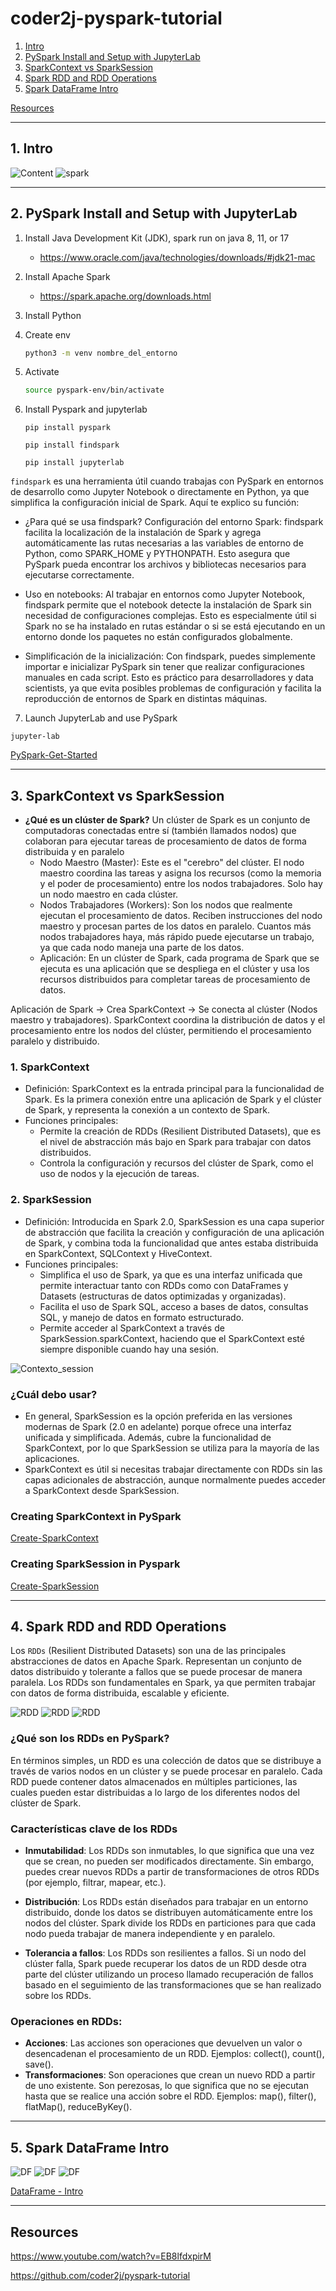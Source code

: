 # coder2j-pyspark-tutorial
1. [Intro](#schema1)
2. [PySpark Install and Setup with JupyterLab](#schema2)
3. [SparkContext vs SparkSession](#schema3)
4. [Spark RDD and RDD Operations](#schema4)
5. [Spark DataFrame Intro](#schema5)

[Resources](#schemaref)

<hr>
<a name='schema1'></a>

## 1. Intro

![Content](./img/content.jpg)
![spark](./img/spark-1.jpg)

<hr>
<a name='schema2'></a>

## 2. PySpark Install and Setup with JupyterLab

1. Install Java Development Kit (JDK), spark run on java 8, 11, or 17
    - https://www.oracle.com/java/technologies/downloads/#jdk21-mac

2. Install Apache Spark
    - https://spark.apache.org/downloads.html

3. Install Python

4. Create env
    ``` bash
    python3 -m venv nombre_del_entorno
    ```
5. Activate
    ``` bash
    source pyspark-env/bin/activate
    ```
6. Install Pyspark and jupyterlab
    ```
    pip install pyspark
    
    pip install findspark

    pip install jupyterlab
    ```
`findspark` es una herramienta útil cuando trabajas con PySpark en entornos de desarrollo como Jupyter Notebook o directamente en Python, ya que simplifica la configuración inicial de Spark. Aquí te explico su función:

- ¿Para qué se usa findspark?
Configuración del entorno Spark: findspark facilita la localización de la instalación de Spark y agrega automáticamente las rutas necesarias a las variables de entorno de Python, como SPARK_HOME y PYTHONPATH. Esto asegura que PySpark pueda encontrar los archivos y bibliotecas necesarios para ejecutarse correctamente.

- Uso en notebooks: Al trabajar en entornos como Jupyter Notebook, findspark permite que el notebook detecte la instalación de Spark sin necesidad de configuraciones complejas. Esto es especialmente útil si Spark no se ha instalado en rutas estándar o si se está ejecutando en un entorno donde los paquetes no están configurados globalmente.

- Simplificación de la inicialización: Con findspark, puedes simplemente importar e inicializar PySpark sin tener que realizar configuraciones manuales en cada script. Esto es práctico para desarrolladores y data scientists, ya que evita posibles problemas de configuración y facilita la reproducción de entornos de Spark en distintas máquinas.


7. Launch JupyterLab and use PySpark
```
jupyter-lab
```
[PySpark-Get-Started](PySapk-Get-Started.ipynb)

<hr>
<a name='schema3'></a>

## 3. SparkContext vs SparkSession

- **¿Qué es un clúster de Spark?**
Un clúster de Spark es un conjunto de computadoras conectadas entre sí (también llamados nodos) que colaboran para ejecutar tareas de procesamiento de datos de forma distribuida y en paralelo
    - Nodo Maestro (Master): Este es el "cerebro" del clúster. El nodo maestro coordina las tareas y asigna los recursos (como la memoria y el poder de procesamiento) entre los nodos trabajadores. Solo hay un nodo maestro en cada clúster.
    - Nodos Trabajadores (Workers): Son los nodos que realmente ejecutan el procesamiento de datos. Reciben instrucciones del nodo maestro y procesan partes de los datos en paralelo. Cuantos más nodos trabajadores haya, más rápido puede ejecutarse un trabajo, ya que cada nodo maneja una parte de los datos.
    - Aplicación: En un clúster de Spark, cada programa de Spark que se ejecuta es una aplicación que se despliega en el clúster y usa los recursos distribuidos para completar tareas de procesamiento de datos.

Aplicación de Spark → Crea SparkContext → Se conecta al clúster (Nodos maestro y trabajadores).
SparkContext coordina la distribución de datos y el procesamiento entre los nodos del clúster, permitiendo el procesamiento paralelo y distribuido.


### 1. SparkContext
- Definición: SparkContext es la entrada principal para la funcionalidad de Spark. Es la primera conexión entre una aplicación de Spark y el clúster de Spark, y representa la conexión a un contexto de Spark.
- Funciones principales:
    * Permite la creación de RDDs (Resilient Distributed Datasets), que es el nivel de abstracción más bajo en Spark para trabajar con datos distribuidos.
    - Controla la configuración y recursos del clúster de Spark, como el uso de nodos y la ejecución de tareas.

### 2. SparkSession
- Definición: Introducida en Spark 2.0, SparkSession es una capa superior de abstracción que facilita la creación y configuración de una aplicación de Spark, y combina toda la funcionalidad que antes estaba distribuida en SparkContext, SQLContext y HiveContext.
- Funciones principales:
    - Simplifica el uso de Spark, ya que es una interfaz unificada que permite interactuar tanto con RDDs como con DataFrames y Datasets (estructuras de datos optimizadas y organizadas).
    - Facilita el uso de Spark SQL, acceso a bases de datos, consultas SQL, y manejo de datos en formato estructurado.
    - Permite acceder al SparkContext a través de SparkSession.sparkContext, haciendo que el SparkContext esté siempre disponible cuando hay una sesión.

![Contexto_session](./img/CONTEXT_SESSION.jpg)


### **¿Cuál debo usar?**
- En general, SparkSession es la opción preferida en las versiones modernas de Spark (2.0 en adelante) porque ofrece una interfaz unificada y simplificada. Además, cubre la funcionalidad de SparkContext, por lo que SparkSession se utiliza para la mayoría de las aplicaciones.
- SparkContext es útil si necesitas trabajar directamente con RDDs sin las capas adicionales de abstracción, aunque normalmente puedes acceder a SparkContext desde SparkSession.


### Creating SparkContext in PySpark
[Create-SparkContext](./02-Create-SparkContext.ipynb)


### Creating SparkSession in Pyspark
[Create-SparkSession](03-Create-SparkSession.ipynb)


<hr>
<a name='schema4'></a>

## 4. Spark RDD and RDD Operations

Los `RDDs` (Resilient Distributed Datasets) son una de las principales abstracciones de datos en Apache Spark. Representan un conjunto de datos distribuido y tolerante a fallos que se puede procesar de manera paralela. Los RDDs son fundamentales en Spark, ya que permiten trabajar con datos de forma distribuida, escalable y eficiente.

![RDD](./img/rdd_1.jpg)
![RDD](./img/rdd_2.jpg)
![RDD](./img/rdd_3.jpg)



### ¿Qué son los RDDs en PySpark?
En términos simples, un RDD es una colección de datos que se distribuye a través de varios nodos en un clúster y se puede procesar en paralelo. Cada RDD puede contener datos almacenados en múltiples particiones, las cuales pueden estar distribuidas a lo largo de los diferentes nodos del clúster de Spark.

### Características clave de los RDDs
- **Inmutabilidad**: Los RDDs son inmutables, lo que significa que una vez que se crean, no pueden ser modificados directamente. Sin embargo, puedes crear nuevos RDDs a partir de transformaciones de otros RDDs (por ejemplo, filtrar, mapear, etc.).

- **Distribución**: Los RDDs están diseñados para trabajar en un entorno distribuido, donde los datos se distribuyen automáticamente entre los nodos del clúster. Spark divide los RDDs en particiones para que cada nodo pueda trabajar de manera independiente y en paralelo.

- **Tolerancia a fallos**: Los RDDs son resilientes a fallos. Si un nodo del clúster falla, Spark puede recuperar los datos de un RDD desde otra parte del clúster utilizando un proceso llamado recuperación de fallos basado en el seguimiento de las transformaciones que se han realizado sobre los RDDs.

### Operaciones en RDDs:

- **Acciones**: Las acciones son operaciones que devuelven un valor o desencadenan el procesamiento de un RDD. Ejemplos: collect(), count(), save().
- **Transformaciones**: Son operaciones que crean un nuevo RDD a partir de uno existente. Son perezosas, lo que significa que no se ejecutan hasta que se realice una acción sobre el RDD. Ejemplos: map(), filter(), flatMap(), reduceByKey().



<hr>
<a name='schema5'></a>

## 5. Spark DataFrame Intro

![DF](./img/df_1.jpg)
![DF](./img/df_2.jpg)
![DF](./img/df_3.jpg)

[DataFrame - Intro](./05-DataFrame-Intro.ipynb)



<hr>
<a name='schemaref'></a>

## Resources

https://www.youtube.com/watch?v=EB8lfdxpirM

https://github.com/coder2j/pyspark-tutorial